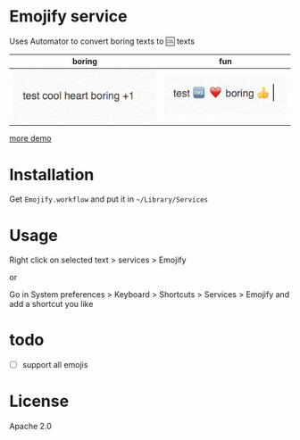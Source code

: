 # Emojify service

Uses Automator to convert boring texts to 🆒 texts


boring|fun
---|---
![before](assets/before.png)|![after](assets/after.png)

[more demo](https://gfycat.com/YearlyHappygoluckyBilby)

# Installation

Get `Emojify.workflow` and put it in `~/Library/Services`

# Usage

Right click on selected text > services > Emojify

or

Go in System preferences > Keyboard > Shortcuts > Services > Emojify and add a shortcut you like

# todo

- [ ] support all emojis

# License

Apache 2.0
